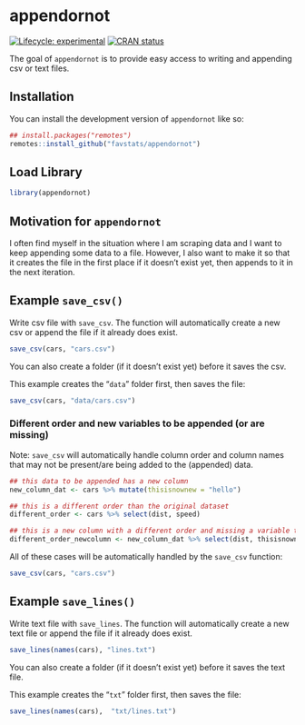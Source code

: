 
<!-- README.md is generated from README.Rmd. Please edit that file -->

# appendornot

<!-- badges: start -->

[![Lifecycle:
experimental](https://img.shields.io/badge/lifecycle-experimental-orange.svg)](https://lifecycle.r-lib.org/articles/stages.html#experimental)
[![CRAN
status](https://www.r-pkg.org/badges/version/appendornot)](https://CRAN.R-project.org/package=appendornot)
<!-- badges: end -->

The goal of `appendornot` is to provide easy access to writing and
appending csv or text files.

## Installation

You can install the development version of `appendornot` like so:

``` r
## install.packages("remotes")
remotes::install_github("favstats/appendornot")
```

## Load Library

``` r
library(appendornot)
```

## Motivation for `appendornot`

I often find myself in the situation where I am scraping data and I want
to keep appending some data to a file. However, I also want to make it
so that it creates the file in the first place if it doesn’t exist yet,
then appends to it in the next iteration.

## Example `save_csv()`

Write csv file with `save_csv`. The function will automatically create a
new csv or append the file if it already does exist.

``` r
save_csv(cars, "cars.csv")
```

You can also create a folder (if it doesn’t exist yet) before it saves
the csv.

This example creates the “`data`” folder first, then saves the file:

``` r
save_csv(cars, "data/cars.csv")
```

### Different order and new variables to be appended (or are missing)

Note: `save_csv` will automatically handle column order and column names
that may not be present/are being added to the (appended) data.

``` r
## this data to be appended has a new column 
new_column_dat <- cars %>% mutate(thisisnownew = "hello")

## this is a different order than the original dataset
different_order <- cars %>% select(dist, speed)

## this is a new column with a different order and missing a variable that is already there
different_order_newcolumn <- new_column_dat %>% select(dist, thisisnownew)
```

All of these cases will be automatically handled by the `save_csv`
function:

``` r
save_csv(cars, "cars.csv")
```

## Example `save_lines()`

Write text file with `save_lines`. The function will automatically
create a new text file or append the file if it already does exist.

``` r
save_lines(names(cars), "lines.txt")
```

You can also create a folder (if it doesn’t exist yet) before it saves
the text file.

This example creates the “`txt`” folder first, then saves the file:

``` r
save_lines(names(cars),  "txt/lines.txt")
```
